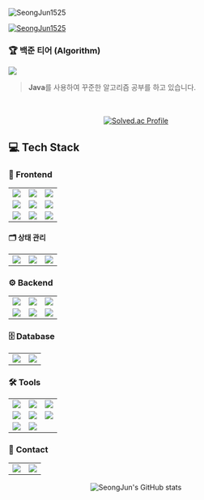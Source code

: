 <p align="left"> <img src="https://komarev.com/ghpvc/?username=SeongJun1525&label=Profile%20views&color=0e75b6&style=flat" alt="SeongJun1525" /> </p>

<p align="left"> <a href="https://github.com/ryo-ma/github-profile-trophy"><img src="https://github-profile-trophy.vercel.app/?username=Seong-Jun1525" alt="SeongJun1525" /></a> </p>

<!--

# 👋 안녕하세요! 끊임없이 성장하는 개발자, 임성준입니다.
저는 프론트엔드와 백엔드 기술을 활용하여 **창의적이고 실용적인 웹/앱 개발**을 목표로 하고 있으며,
**3D 인터랙티브 웹 개발**, **대학 포털 웹 개발**, **QR 결제 앱 개발** 등 다양한 프로젝트 경험을 통해 역량을 쌓고 있습니다.
-->

<!--
## 📂 프로젝트
### ⚛️ **React 프로젝트 모음**
#### 🏆 **유한대학교 인터랙티브 웹 개발** *(4인 팀 프로젝트)*
> **캡스톤 디자인 경진대회 대상 수상 프로젝트**  [FrontEnd Link](https://yuhan-interactive-web-fe.netlify.app/)
>
> 기존 대학 웹 사이트를 혁신적으로 재구축하여 **3D 캠퍼스 맵 기반 홍보 웹**으로 개발하였습니다.
> 학생들이 캐릭터를 조작하여 학교를 탐방하며 정보를 얻고, 학과 체험 및 상담 신청 기능을 통해 **새로운 사용자 경험**을 제공합니다.

**📌 주요 기능**
- 캐릭터 조작, **미니맵**, **텔레포트 기능**
- **학부 추천 기능**: 신입생을 위한 5가지 선호 지표를 통한 학부 추천 기능
- **상담 신청 기능**: 학생과 교수의 소통을 위한 상담신청/취소, 상담승인/거절 기능
- **3D 캠퍼스 뷰**: 항공뷰, 정류장 안내뷰, 흡연구역 안내뷰, 캠퍼스 안내 뷰 기능
- **키오스크 이벤트 기능**: 건물 정보 및 학과 체험 맵 링크
- **학과 체험 기능**: 학과 실습 3D 체험 *(컴퓨터소프트웨어공학과만 개발)*
- **관리자 모드**: 회원 관리, 게시판 관리, 오늘의 메뉴 설정 기능

**📌 담당 업무**
- **프로젝트 리더로서**
  - 프로젝트 기획 및 총괄
  - 문서 작성 및 **캡스톤 디자인 경진대회 발표**
- **풀스택 개발자로서**
  - 캐릭터 조작, 미니맵, 텔레포트 기능 개발
  - 상담 신청 및 키오스크 이벤트 시스템 구현
  - 주요 3D 모델링(평화관, 자유관 등 주요 건물) 제작 및 UI 설계

**📌 사용 기술**: React, JavaScript, Three.js, Node.js, Express.js, MySQL, Blender 등<br/>
**GitHub**: [Interactive Web](https://github.com/yuhan19-plus/yuhan-interactive-web)

---
#### **노트 애플리케이션** *(개인 프로젝트)*
> 노트 관리 기능이 포함된 React 기반 웹 앱
**사용 기술**: React, Redux, Firebase, TypeScript
**GitHub**: [React Note App](https://github.com/Seong-Jun1525/react-note-app)

#### **쇼핑몰 애플리케이션** *(개인 프로젝트)*
> 상품 검색 및 장바구니 기능을 포함한 React 기반 쇼핑몰 웹 프로젝트
**사용 기술**: React, Redux, SASS, SCSS, TypeScript
**GitHub**: [React Shop App](https://github.com/Seong-Jun1525/react-shop-app)

#### **포켓몬 도감 애플리케이션** *(개인 프로젝트)*
> 포켓몬 검색 및 정보 조회가 가능한 React 웹 앱
**사용 기술**: React, Axios, Redux
**GitHub**: [React Pokemon App](https://github.com/Seong-Jun1525/react-pokemon)

#### **날씨 웹 애플리케이션** *(개인 프로젝트)*
> 날씨 API를 활용한 도시별 날씨 정보 조회 웹 앱
**사용 기술**: React, JavaScript, R3F
**GitHub**: [Weather Web](https://github.com/Seong-Jun1525/weather)
## 🌱 **Spring Boot 프로젝트**
#### **대학포털 웹 사이트 (수강신청 배팅 시스템)**
> Spring Boot로 구현한 **대학 포털 사이트**입니다.
> 학생들이 배팅을 통해 수강신청을 할 수 있도록 설계되었습니다.

**📌 주요 기능**
- **회원 관리**: 학생/교수 회원가입, 로그인/로그아웃, 학번 생성
- **강의 관리**: 강의 등록 및 개설 강의 목록 조회
- **수강 신청**: 전공/교양/추가 수강 신청, 수강 신청 목록 조회/검색/취소/마감
- **강의 평가**: 강의 평가 등록 및 조회, 평가 목록 검색
- **성적 관리**: 성적 등록, 수정 및 조회
- **게시판 관리**: 글 작성, 수정, 삭제 및 조회

**📌 담당 업무**
- **프로젝트 리더로서**
  - 프로젝트 기획 및 총괄
  - 데이터베이스 설계 및 구조 설계 주도
  - 개발 일정 관리 및 발표
- **풀스택 개발자로서**
  - 회원 관리, 강의 관리, 수강 신청, 강의 평가 및 성적 관리 기능 개발

**📌 사용 기술**: Spring Boot, MySQL, JPA, Thymeleaf
**GitHub**: [Spring Boot School Project](https://github.com/Seong-Jun1525/SpringBootSchoolProject)

---
## 🔥 **JSP/Servlet 프로젝트**
#### **여행 커뮤니티 웹 개발**
> JSP, MyBatis를 활용해 **MVC 패턴에 대해 학습**하면서 진행한 팀 프로젝트입니다.
> **CRUD 기능을 연습하는 것을 목표**로 한 기능 개발 프로젝트입니다.

**📌 주요 기능**
- 여행 후기 게시글 CRUD (등록, 수정, 삭제, 목록, 상세)
- 댓글 기능 및 공감 기능
- 여행지 추천 투표 기능
- 여행 경비 계산기 기능 (Doughnut 차트 시각화)
- 상품 CRUD (등록, 수정, 삭제, 목록, 상세)
- 상품 부가 기능 (찜, 평점, 이미지 첨부 등)
- 일반 로그인 & 소셜 로그인 (Google, Kakao)
- 마이페이지 기능 (내 글, 내 댓글, 내 찜 목록, 회원정보 수정 등)
- 게시판/상품 목록 및 찜 목록 페이징 처리
- 검색 및 정렬 기능
- 웹 필터링 처리

**📌 담당 업무**
- 프로젝트
  - 프로젝트 총괄
  - 소스 코드 형상 관리(github)
  - UI 흐름도 작업
- 기능 개발
  - 상품 목록 페이징 처리 구현
  - 내 찜 목록 페이징 처리 구현
  - 상품 검색 및 검색정렬 기능 구현
  - 상품 등록 및 상품 이미지 첨부파일 기능 구현
  - 상품 수정 및 삭제 기능 구현
  - 상품 별점 등록 및 평점 계산 기능 구현
  - 상품 찜 기능 구현

**📌 사용 기술**: Java, JSP, jQuery, JSTL, JavaScript, CSS3, MyBatis, Oracle 등

**GitHub**: [KH Semi Project](https://github.com/I-Union-I/trip-log)
<!--
---

## 📱 **안드로이드 앱 개발**
#### **QR 현장결제 애플리케이션** *(4인 팀 프로젝트)*
> 매장에서 긴 줄을 기다리지 않고 **QR코드로 상품을 결제**할 수 있는 애플리케이션을 개발하였습니다.
> **관리자 모드**를 통해 회원, 상품, 결제 내역을 관리할 수 있는 시스템 구현

**📌 주요 기능**
- **QR코드 결제**: QR코드를 스캔해 상품을 장바구니에 추가 및 결제
- **포인트 기능**: 구매 시 포인트 적립 및 사용
- **리뷰 및 평점 기능**: 리뷰 작성/삭제 및 평점 계산
- **관리자 모드**: 회원, 상품, 결제 데이터 관리 및 관리자 전용 To-Do 관리
- **다크 모드 지원**: 사용자 친화적인 UI 제공

**📌 담당 업무**
- **프로젝트 리더로서**
  - 프로젝트 기획 및 총괄
  - 문서 작업 및 **프로젝트 발표** 주도
- **풀스택 개발자로서**
  - 상품 리뷰 및 평점 계산 기능 개발
  - **관리자 다크 모드 UI** 설계 및 구현
  - 매장 위치 검색 및 개인 결제 내역 기능 개발
  - 관리자 Todo: 데이터베이스 구축 및 기능(추가/삭제/조회) 구현

**사용 기술**: Java, Android Studio, Firebase, JavaScript
**GitHub**: [Android App Development](https://github.com/yuhan19plus/AndroidProjects)
-->
<!--
### Portfolio

[Seong Jun Portfolio](https://seong-jun-portfolio.netlify.app/)

---
-->

### 🏆 **백준 티어 (Algorithm)**

  <img src="https://img.shields.io/badge/Java-007396?style=for-the-badge&logo=openjdk&logoColor=E81824"/>
  
> **Java**를 사용하여 꾸준한 알고리즘 공부를 하고 있습니다.

<p align="center">
  <br><br>
  <a href="https://solved.ac/sjsj123455/">
    <img src="http://mazassumnida.wtf/api/v2/generate_badge?boj=sjsj123455" alt="Solved.ac Profile"/>
  </a>
</p>

## 💻 Tech Stack

### 🎨 Frontend

<table align="center">
  <tr>
    <td align="center"><img src="https://img.shields.io/badge/HTML5-E34F26?style=for-the-badge&logo=HTML5&logoColor=white" /></td>
    <td align="center"><img src="https://img.shields.io/badge/CSS-1572B6?style=for-the-badge&logo=CSS3&logoColor=white" /></td>
    <td align="center"><img src="https://img.shields.io/badge/JavaScript-F7DF1E?style=for-the-badge&logo=javascript&logoColor=black"/></td>
  </tr>
  <tr>
    <td align="center"><img src="https://img.shields.io/badge/React-000000?style=for-the-badge&logo=react&logoColor=61DAFB"/></td>
    <td align="center"><img src="https://img.shields.io/badge/styledcomponents-DB7093?style=for-the-badge&logo=styled-components&logoColor=white"/></td>
    <td align="center"><img src="https://img.shields.io/badge/jQuery-0769AD?style=for-the-badge&logo=jquery&logoColor=white"></td>
  </tr>
  <tr>
    <td align="center"><img src="https://img.shields.io/badge/Bootstrap-7952B3?style=for-the-badge&logo=bootstrap&logoColor=white"></td>
    <td align="center"><img src="https://img.shields.io/badge/SCSS-CC6699?style=for-the-badge&logo=sass&logoColor=white"/></td>
    <td align="center"><img src="https://img.shields.io/badge/JSP-007396?style=for-the-badge&logoColor=white"/></td>
  </tr>
</table>

#### 🗂️ 상태 관리

<table align="center">
  <tr>
    <td align="center"><img src="https://img.shields.io/badge/Redux-764ABC?style=for-the-badge&logo=redux&logoColor=white"/></td>
    <td align="center"><img src="https://img.shields.io/badge/Zustand-000000?style=for-the-badge&logo=Zustand&logoColor=white"/></td>
    <td align="center"><img src="https://img.shields.io/badge/TanStack Query-FF4154?style=for-the-badge&logo=react-query&logoColor=white"/></td>
  </tr>
</table>

### ⚙️ Backend

<table align="center">
  <tr>
    <td align="center"><img src="https://img.shields.io/badge/Java-007396?style=for-the-badge&logo=openjdk&logoColor=E81824"/></td>
    <td align="center"><img src="https://img.shields.io/badge/SpringBoot-6DB33F?style=for-the-badge&logo=springboot&logoColor=white"></td>
    <td align="center"><img src="https://img.shields.io/badge/Node.js-339933?style=for-the-badge&logo=node.js&logoColor=white"/></td>
  </tr>
  <tr>
    <td align="center"><img src="https://img.shields.io/badge/MyBatis-B31B1B?style=for-the-badge&logoColor=white"/></td>
    <td align="center"><img src="https://img.shields.io/badge/JDBC-007396?style=for-the-badge&logo=oracle&logoColor=white"/></td>
    <td>
    <img src="https://img.shields.io/badge/Express.js-000000?style=for-the-badge&logo=express&logoColor=white"/>
    </td>
  </tr>
</table>

### 🗄️ Database

<table align="center">
  <tr>
    <td align="center"><img src="https://img.shields.io/badge/MySQL-4479A1?style=for-the-badge&logo=mysql&logoColor=white"/></td>
    <td align="center"><img src="https://img.shields.io/badge/oracle-F80000?style=for-the-badge&logo=oracle&logoColor=white"></td>
  </tr>
</table>

### 🛠 **Tools**

<table align="center">
  <tr>
    <td align="center"><img src="https://img.shields.io/badge/git-F05033.svg?style=for-the-badge&logo=git&logoColor=white" /></td>
    <td align="center"><img src="https://img.shields.io/badge/github-181717.svg?style=for-the-badge&logo=github&logoColor=white" /></td>
    <td align="center"><img src="https://img.shields.io/badge/Notion-F3F3F3.svg?style=for-the-badge&logo=notion&logoColor=black" /></td>
  </tr>
  <tr>
    <td align="center"><img src="https://img.shields.io/badge/Figma-9C57F6.svg?style=for-the-badge&logo=figma&logoColor=white" /></td>
    <td align="center"><img src="https://img.shields.io/badge/Visual%20Studio%20Code-007ACC?style=for-the-badge&logo=visualstudiocode&logoColor=white" /></td>
    <td align="center"><img src="https://img.shields.io/badge/Eclipse-F26207.svg?style=for-the-badge&logo=eclipseide&logoColor=2C2255" /></td>
  </tr>
  <tr>
    <td align="center"><img src="https://img.shields.io/badge/ERD Cloud-1C61C2.svg?style=for-the-badge&logo=data:image/svg+xml;base64,PHN2ZyB3aWR0aD0iMTE4IiBoZWlnaHQ9IjExOCIgdmlld0JveD0iMCAwIDExOCAxMTgiIGZpbGw9Im5vbmUiIHhtbG5zPSJodHRwOi8vd3d3LnczLm9yZy8yMDAwL3N2ZyI+PHJlY3Qgd2lkdGg9IjExOCIg..."/></td>
    <td align="center"><img src="https://img.shields.io/badge/draw.io-FF9900.svg?style=for-the-badge&logo=diagramsdotnet&logoColor=white" /></td>
  </tr>
</table>

### 📨 **Contact**

<table align="center">
  <tr>
    <td>
      <a href="https://seong-jun.tistory.com/">
        <img src="https://img.shields.io/badge/Blog-seongjun.tistory-000000?style=for-the-badge&logo=tistory&logoColor=white" />
      </a>
    </td>
    <td>
      <a href="mailto:hi5k1234556@gmail.com">
        <img src="https://img.shields.io/badge/Email-hi5k1234556@gmail.com-EA4335?style=for-the-badge&logo=gmail&logoColor=white"/>
      </a>
    </td>
  </tr>
</table>

<!--
### 🎯 **Goals**

- 🔥 **단기 목표**
  - 다양한 팀 프로젝트를 통해 협업 능력 강화
  - 꾸준한 알고리즘과 기본기 학습
  - 독서
  - 정보처리기사 / SQLD 자격증 취득
- 🚀 **중기 목표**
  - 풀스택 역량을 갖춘 육각형 개발자로 성장
  - 틈틈히 사이드 프로젝트로 개인 역량 강화하기
- 🎯 **장기 목표**
  - 대규모 서비스를 주도적으로 설계 및 구현하는 기술 리더

---
-->

<div align="center">
  <img src="https://github-readme-stats.vercel.app/api?username=Seong-Jun1525&show_icons=true&theme=gruvbox" alt="SeongJun's GitHub stats" />
</div>
